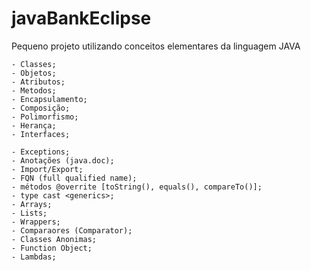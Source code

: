 # javaBankEclipse

Pequeno projeto utilizando conceitos elementares da linguagem JAVA

    - Classes;
    - Objetos;
    - Atributos;
    - Metodos;
    - Encapsulamento;
    - Composição;
    - Polimorfismo;
    - Herança;
    - Interfaces;
    
    - Exceptions;
    - Anotações (java.doc);
    - Import/Export;
    - FQN (full qualified name);
    - métodos @overrite [toString(), equals(), compareTo()];
    - type cast <generics>;
    - Arrays;
    - Lists;
    - Wrappers;
    - Comparaores (Comparator);
    - Classes Anonimas;
    - Function Object;
    - Lambdas;    
